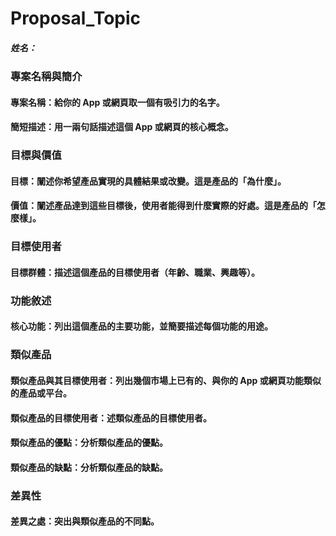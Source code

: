 # Proposal_Topic

##### 姓名：

### 專案名稱與簡介

#### 專案名稱：給你的 App 或網頁取一個有吸引力的名字。

#### 簡短描述：用一兩句話描述這個 App 或網頁的核心概念。

### 目標與價值

#### 目標：闡述你希望產品實現的具體結果或改變。這是產品的「為什麼」。

#### 價值：闡述產品達到這些目標後，使用者能得到什麼實際的好處。這是產品的「怎麼樣」。

### 目標使用者

#### 目標群體：描述這個產品的目標使用者（年齡、職業、興趣等）。

### 功能敘述

#### 核心功能：列出這個產品的主要功能，並簡要描述每個功能的用途。

### 類似產品

#### 類似產品與其目標使用者：列出幾個市場上已有的、與你的 App 或網頁功能類似的產品或平台。

#### 類似產品的目標使用者：述類似產品的目標使用者。

#### 類似產品的優點：分析類似產品的優點。

#### 類似產品的缺點：分析類似產品的缺點。

### 差異性

#### 差異之處：突出與類似產品的不同點。
